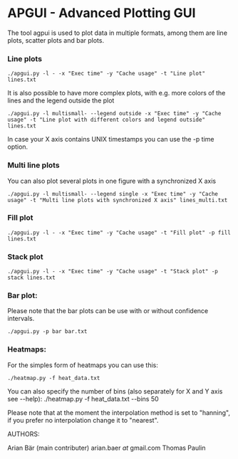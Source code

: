 APGUI  - Advanced Plotting GUI
===================================================

The tool agpui is used to plot data in multiple formats, among them are line plots, scatter plots and bar plots.


### Line plots

	./apgui.py -l - -x "Exec time" -y "Cache usage" -t "Line plot" lines.txt

It is also possible to have more complex plots, with e.g. more colors of the lines and the legend outside the plot

	./apgui.py -l multismall- --legend outside -x "Exec time" -y "Cache usage" -t "Line plot with different colors and legend outside" lines.txt	

In case your X axis contains UNIX timestamps you can use the -p time option.


### Multi line plots

You can also plot several plots in one figure with a synchronized X axis

	./apgui.py -l multismall- --legend single -x "Exec time" -y "Cache usage" -t "Multi line plots with synchronized X axis" lines_multi.txt	



### Fill plot
	./apgui.py -l - -x "Exec time" -y "Cache usage" -t "Fill plot" -p fill lines.txt


### Stack plot
	./apgui.py -l - -x "Exec time" -y "Cache usage" -t "Stack plot" -p stack lines.txt


### Bar plot:

Please note that the bar plots can be use with or without confidence intervals.

	./apgui.py -p bar bar.txt


### Heatmaps:

For the simples form of heatmaps you can use this:

	./heatmap.py -f heat_data.txt

You can also specify the number of bins (also separately for X and Y axis see --help):
	./heatmap.py -f heat_data.txt --bins 50

Please note that at the moment the interpolation method is set to "hanning", if you prefer no interpolation change it to "nearest".


AUTHORS:

Arian Bär (main contributer) arian.baer _at_ gmail.com 
Thomas Paulin
